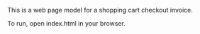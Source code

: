 This is a web page model for a shopping cart checkout invoice.

To run, open index.html in your browser.